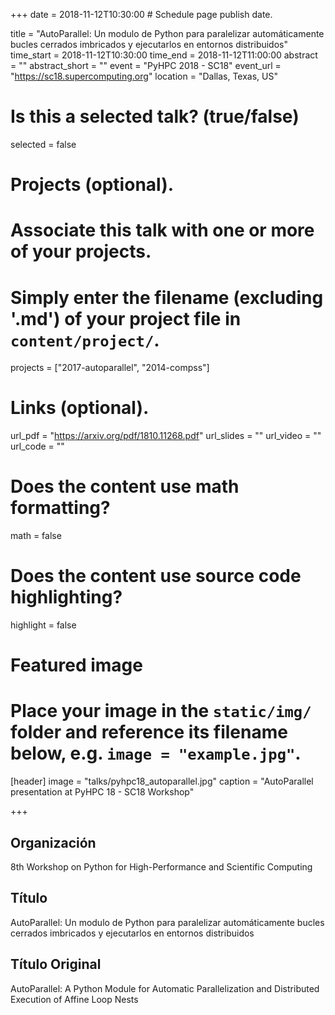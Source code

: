 +++
date = 2018-11-12T10:30:00  # Schedule page publish date.

title = "AutoParallel: Un modulo de Python para paralelizar automáticamente bucles cerrados imbricados y ejecutarlos en entornos distribuidos" 
time_start = 2018-11-12T10:30:00
time_end = 2018-11-12T11:00:00
abstract = ""
abstract_short = ""
event = "PyHPC 2018 - SC18"
event_url = "https://sc18.supercomputing.org"
location = "Dallas, Texas, US"

# Is this a selected talk? (true/false)
selected = false

# Projects (optional).
#   Associate this talk with one or more of your projects.
#   Simply enter the filename (excluding '.md') of your project file in `content/project/`.
projects = ["2017-autoparallel", "2014-compss"]

# Links (optional).
url_pdf = "https://arxiv.org/pdf/1810.11268.pdf"
url_slides = ""
url_video = ""
url_code = ""

# Does the content use math formatting?
math = false

# Does the content use source code highlighting?
highlight = false

# Featured image
# Place your image in the `static/img/` folder and reference its filename below, e.g. `image = "example.jpg"`.
[header]
image = "talks/pyhpc18_autoparallel.jpg"
caption = "AutoParallel presentation at PyHPC 18 - SC18 Workshop"

+++

<h2>Organización</h2>

8th Workshop on Python for High-Performance and Scientific Computing

<h2>Título</h2>

AutoParallel: Un modulo de Python para paralelizar automáticamente bucles cerrados imbricados y ejecutarlos en entornos distribuidos

<h2>Título Original</h2>

AutoParallel: A Python Module for Automatic Parallelization and Distributed Execution of Affine Loop Nests
